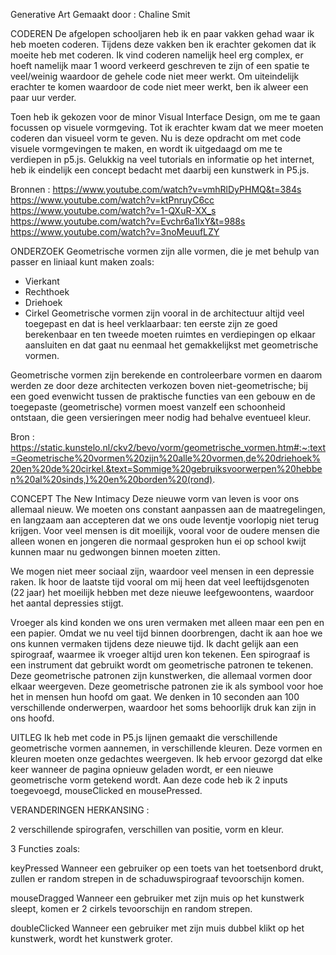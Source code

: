 Generative Art
Gemaakt door : Chaline Smit

CODEREN
De afgelopen schooljaren heb ik en paar vakken gehad waar ik heb moeten coderen. Tijdens deze vakken ben ik erachter gekomen dat ik moeite heb met coderen. Ik vind coderen namelijk heel erg complex, er hoeft namelijk maar 1 woord verkeerd geschreven te zijn of een spatie te veel/weinig waardoor de gehele code niet meer werkt. Om uiteindelijk erachter te komen waardoor de code niet meer werkt, ben ik alweer een paar uur verder. 

Toen heb ik gekozen voor de minor Visual Interface Design, om me te gaan focussen op visuele vormgeving. Tot ik erachter kwam dat we meer moeten coderen dan visueel vorm te geven. Nu is deze opdracht om met code visuele vormgevingen te maken, en wordt ik uitgedaagd om me te verdiepen in p5.js. Gelukkig na veel tutorials en informatie op het internet, heb ik eindelijk een concept bedacht met daarbij een kunstwerk in P5.js.
 
Bronnen :
https://www.youtube.com/watch?v=vmhRlDyPHMQ&t=384s
https://www.youtube.com/watch?v=ktPnruyC6cc
https://www.youtube.com/watch?v=1-QXuR-XX_s
https://www.youtube.com/watch?v=Evchr6a1lxY&t=988s
https://www.youtube.com/watch?v=3noMeuufLZY

ONDERZOEK
Geometrische vormen zijn alle vormen, die je met behulp van passer en liniaal kunt maken zoals:
- Vierkant
- Rechthoek
- Driehoek 
- Cirkel
Geometrische vormen zijn vooral in de architectuur altijd veel toegepast en dat is heel verklaarbaar: ten eerste zijn ze goed berekenbaar en ten tweede moeten ruimtes en verdiepingen op elkaar aansluiten en dat gaat nu eenmaal het gemakkelijkst met geometrische vormen.

Geometrische vormen zijn berekende en controleerbare vormen en daarom werden ze door deze architecten verkozen boven niet-geometrische; bij een goed evenwicht tussen de praktische functies van een gebouw en de toegepaste (geometrische) vormen moest vanzelf een schoonheid ontstaan, die geen versieringen meer nodig had behalve eventueel kleur.

Bron : https://static.kunstelo.nl/ckv2/bevo/vorm/geometrische_vormen.htm#:~:text=Geometrische%20vormen%20zijn%20alle%20vormen,de%20driehoek%20en%20de%20cirkel.&text=Sommige%20gebruiksvoorwerpen%20hebben%20al%20sinds,)%20en%20borden%20(rond).


CONCEPT
The New Intimacy
Deze nieuwe vorm van leven is voor ons allemaal nieuw. We moeten ons constant aanpassen aan de maatregelingen, en langzaam aan accepteren dat we ons oude leventje voorlopig niet terug krijgen. Voor veel mensen is dit moeilijk, vooral voor de oudere mensen die alleen wonen en jongeren die normaal gesproken hun ei op school kwijt kunnen maar nu gedwongen binnen moeten zitten. 

We mogen niet meer sociaal zijn, waardoor veel mensen in een depressie raken. Ik hoor de laatste tijd vooral om mij heen dat veel leeftijdsgenoten (22 jaar) het moeilijk hebben met deze nieuwe leefgewoontens, waardoor het aantal depressies stijgt. 

Vroeger als kind konden we ons uren vermaken met alleen maar een pen en een papier. Omdat we nu veel tijd binnen doorbrengen, dacht ik aan hoe we ons kunnen vermaken tijdens deze nieuwe tijd. Ik dacht gelijk aan een spirograaf, waarmee ik vroeger altijd uren kon tekenen. Een spirograaf is een instrument dat gebruikt wordt om geometrische patronen te tekenen. Deze geometrische patronen zijn kunstwerken, die allemaal vormen door elkaar weergeven. Deze geometrische patronen zie ik als symbool voor hoe het in mensen hun hoofd om gaat. We denken in 10 seconden aan 100 verschillende onderwerpen, waardoor het soms behoorlijk druk kan zijn in ons hoofd. 

UITLEG
Ik heb met code in P5.js lijnen gemaakt die verschillende geometrische vormen aannemen, in verschillende kleuren. Deze vormen en kleuren moeten onze gedachtes weergeven. Ik heb ervoor gezorgd dat elke keer wanneer de pagina opnieuw geladen wordt, er een nieuwe geometrische vorm getekend wordt. Aan deze code heb ik 2 inputs toegevoegd, mouseClicked en mousePressed. 

VERANDERINGEN HERKANSING :

2 verschillende spirografen, verschillen van positie, vorm en kleur.

3 Functies zoals:

keyPressed
Wanneer een gebruiker op een toets van het toetsenbord drukt, zullen er random strepen in de schaduwspirograaf tevoorschijn komen.

mouseDragged
Wanneer een gebruiker met zijn muis op het kunstwerk sleept, komen er 2 cirkels tevoorschijn en random strepen.

doubleClicked
Wanneer een gebruiker met zijn muis dubbel klikt op het kunstwerk, wordt het kunstwerk groter.


